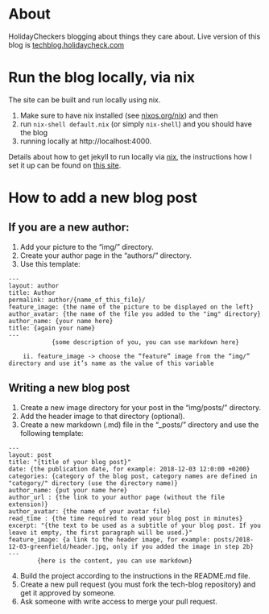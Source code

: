 # About

HolidayCheckers blogging about things they care about. Live version of this blog is [techblog.holidaycheck.com][blog-url]

# Run the blog locally, via nix

The site can be built and run locally using nix.
1) Make sure to have nix installed (see [nixos.org/nix][nix]) and then 
2) run `nix-shell default.nix` (or simply `nix-shell`) and you should have the blog 
3) running locally at http://localhost:4000.

Details about how to get jekyll to run locally via [nix], the instructions
how I set it up can be found on [this site][nixos-via-jekyll].

[nix]: http://nixos.org/nix/
[nixos-via-jekyll]: http://stesie.github.io/2016/08/nixos-github-pages-env
[blog-url]: http://techblog.holidaycheck.com

# How to add a new blog post

## If you are a new author:

1. Add your picture to the “img/” directory.
2. Create your author page in the “authors/” directory.
3. Use this template:
```			
---
layout: author
title: Author
permalink: author/{name_of_this_file}/
feature_image: {the name of the picture to be displayed on the left}
author_avatar: {the name of the file you added to the "img" directory}
author_name: {your name here}
title: {again your name}
---
			{some description of you, you can use markdown here}
```
		ii. feature_image -> choose the “feature” image from the “img/” directory and use it’s name as the value of this variable


## Writing a new blog post
1. Create a new image directory for your post in the “img/posts/” directory.
2. Add the header image to that directory (optional).
3. Create a new markdown (.md) file in the “_posts/” directory and use the following template:
```
---
layout: post
title: "{title of your blog post}"
date: {the publication date, for example: 2018-12-03 12:0:00 +0200}
categories: {category of the blog post, category names are defined in "category/" directory (use the directory name)}
author_name: {put your name here}
author_url : {the link to your author page (without the file extension)}
author_avatar: {the name of your avatar file}
read_time : {the time required to read your blog post in minutes}
excerpt: "{the text to be used as a subtitle of your blog post. If you leave it empty, the first paragraph will be used.}"
feature_image: {a link to the header image, for example: posts/2018-12-03-greenfield/header.jpg, only if you added the image in step 2b}
---
		{here is the content, you can use markdown}
```
4. Build the project according to the instructions in the README.md file.
5. Create a new pull request (you must fork the tech-blog repository) and get it approved by someone.
6. Ask someone with write access to merge your pull request.
